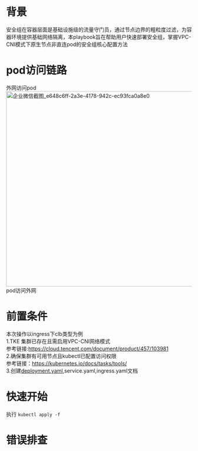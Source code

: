 # 背景
安全组在容器层面是基础设施级的流量守门员，通过节点边界的粗粒度过滤，为容器环境提供基础网络隔离，本playbook旨在帮助用户快速部署安全组，掌握VPC-CNI模式下原生节点非直连pod的安全组核心配置方法
# pod访问链路
外网访问pod
[<img width="4493" height="530" alt="企业微信截图_e648c6ff-2a3e-4178-942c-ec93fca0a8e0" src="https://github.com/user-attachments/assets/7851667e-1bf3-4081-8231-c474d8a965ff" />](https://github.com/aliantli/sg_playbook/blob/0e0637fcacc2bc3e788012c0b4be200231fe58de/VPC-CNI%E5%AE%89%E5%85%A8%E7%BB%84%E6%9C%80%E4%BD%B3%E5%AE%9E%E8%B7%B5/image/1.png)
pod访问外网

# 前置条件
本次操作以ingress下clb类型为例<br>
1.TKE 集群已存在且需启用VPC-CNI网络模式<br>
参考链接:https://cloud.tencent.com/document/product/457/103981 <br>
2.确保集群有可用节点且kubectl已配置访问权限<br>
参考链接：https://kubernetes.io/docs/tasks/tools/<br> 
3.创建[deployment.yaml](https://github.com/aliantli/sg_playbook/blob/72bdae68b44ee03d1da5a540ac8457b91c238d1c/VPC-CNI%E5%AE%89%E5%85%A8%E7%BB%84%E6%9C%80%E4%BD%B3%E5%AE%9E%E8%B7%B5/deployment.yaml),service.yaml,ingress.yaml文档

# 快速开始
执行
``` kubectl apply -f   ```
# 错误排查
